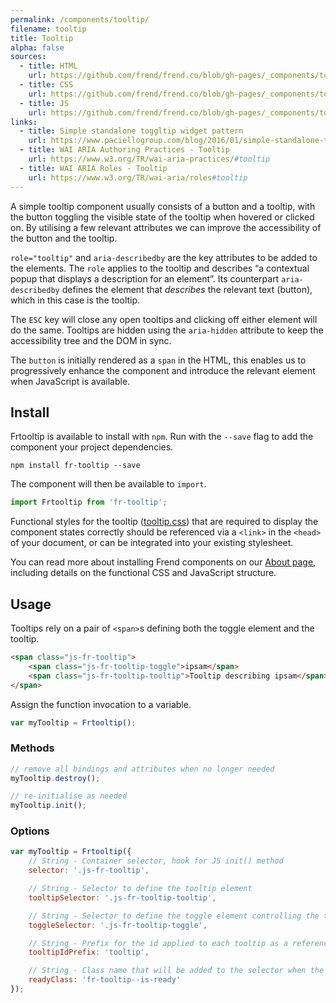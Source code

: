 ```yaml
---
permalink: /components/tooltip/
filename: tooltip
title: Tooltip
alpha: false
sources:
  - title: HTML
    url: https://github.com/frend/frend.co/blob/gh-pages/_components/tooltip/tooltip.html
  - title: CSS
    url: https://github.com/frend/frend.co/blob/gh-pages/_components/tooltip/tooltip.css
  - title: JS
    url: https://github.com/frend/frend.co/blob/gh-pages/_components/tooltip/tooltip.js
links:
  - title: Simple standalone toggltip widget pattern
    url: https://www.paciellogroup.com/blog/2016/01/simple-standalone-toggletip-widget-pattern/
  - title: WAI ARIA Authoring Practices - Tooltip
    url: https://www.w3.org/TR/wai-aria-practices/#tooltip
  - title: WAI ARIA Roles - Tooltip
    url: https://www.w3.org/TR/wai-aria/roles#tooltip
---
```


A simple tooltip component usually consists of a button and a tooltip, with the button toggling the visible state of the tooltip when hovered or clicked on. By utilising a few relevant attributes we can improve the accessibility of the button and the tooltip.

`role="tooltip"` and `aria-describedby` are the key attributes to be added to the elements. The `role` applies to the tooltip and describes “a contextual popup that displays a description for an element”. Its counterpart `aria-describedby` defines the element that *describes* the relevant text (button), which in this case is the tooltip.

The `ESC` key will close any open tooltips and clicking off either element will do the same. Tooltips are hidden using the `aria-hidden` attribute to keep the accessibility tree and the DOM in sync.

The `button` is initially rendered as a `span` in the HTML, this enables us to progressively enhance the component and introduce the relevant element when JavaScript is available.

## Install

Frtooltip is available to install with `npm`. Run with the `--save` flag to add the component your project dependencies.

~~~
npm install fr-tooltip --save
~~~

The component will then be available to `import`.

~~~ js
import Frtooltip from 'fr-tooltip';
~~~

Functional styles for the tooltip ([tooltip.css](https://raw.githubusercontent.com/frend/frend.co/gh-pages/_components/tooltip/tooltip.css)) that are required to display the component states correctly should be referenced via a `<link>` in the `<head>` of your document, or can be integrated into your existing stylesheet.

You can read more about installing Frend components on our [About page](https://frend.co/about/), including details on the functional CSS and JavaScript structure.

## Usage

Tooltips rely on a pair of `<span>`s defining both the toggle element and the tooltip.

~~~ html
<span class="js-fr-tooltip">
	<span class="js-fr-tooltip-toggle">ipsam</span>
	<span class="js-fr-tooltip-tooltip">Tooltip describing ipsam</span>
</span>
~~~

Assign the function invocation to a variable.

~~~ js
var myTooltip = Frtooltip();
~~~

### Methods

~~~ js
// remove all bindings and attributes when no longer needed
myTooltip.destroy();

// re-initialise as needed
myTooltip.init();
~~~

### Options

~~~ js
var myTooltip = Frtooltip({
	// String - Container selector, hook for JS init() method
	selector: '.js-fr-tooltip',

	// String - Selector to define the tooltip element
	tooltipSelector: '.js-fr-tooltip-tooltip',

	// String - Selector to define the toggle element controlling the tooltip
	toggleSelector: '.js-fr-tooltip-toggle',

	// String - Prefix for the id applied to each tooltip as a reference for the toggle
	tooltipIdPrefix: 'tooltip',

	// String - Class name that will be added to the selector when the component has been initialised
	readyClass: 'fr-tooltip--is-ready'
});
~~~

